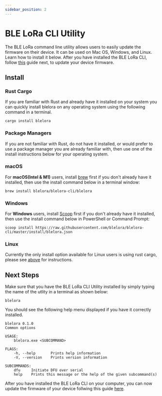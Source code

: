 ```yaml
---
sidebar_position: 2
---
```


# BLE LoRa CLI Utility 

The BLE LoRa command line utility allows users to easily update the firmware on their device.
It can be used on Mac OS, Windows, and Linux. Learn how to install it below. After you have installed the BLE LoRa CLI, follow [this](/docs/devices/rak4631/getting-started) guide next, to update your device firmware.

## Install

### Rust Cargo
If you are familiar with Rust and already have it installed on your system you can quickly install blelora on any operating system using the following command in a terminal.
```
cargo install blelora
```

### Package Managers
If you are not familiar with Rust, do not have it installed, or would prefer to use a package manager you are already familiar with, then use one of the install instructions below for your operating system.

### macOS
For **macOS(Intel & M1)** users, install [brew](https://brew.sh/) first if you don't already have it installed, then use the install command below in a terminal window:
```
brew install blelora/blelora-cli/blelora
```

### Windows
For **Windows** users, install [Scoop](https://scoop.sh/) first if you don't already have it installed, then use the install command below in PowerShell or Command Prompt:
```
scoop install https://raw.githubusercontent.com/blelora/blelora-cli/master/install/blelora.json
```

### Linux
Currently the only install option available for Linux users is using rust cargo, please see [above](#rust-cargo) for instructions.

## Next Steps
Make sure that you have the BLE LoRa CLI Utility installed by simply typing the name of the utlity in a terminal as shown below:
```
blelora
```
You should see the following help menu displayed if you have it correctly installed.
```
blelora 0.1.0
Common options

USAGE:
    blelora.exe <SUBCOMMAND>

FLAGS:
    -h, --help       Prints help information
    -V, --version    Prints version information

SUBCOMMANDS:
    dfu     Initiate DFU over serial
    help    Prints this message or the help of the given subcommand(s)
```

After you have installed the BLE LoRa CLI on your computer, you can now update the firmware of your device follwing this guide
[here](/docs/devices/rak4631/getting-started).
